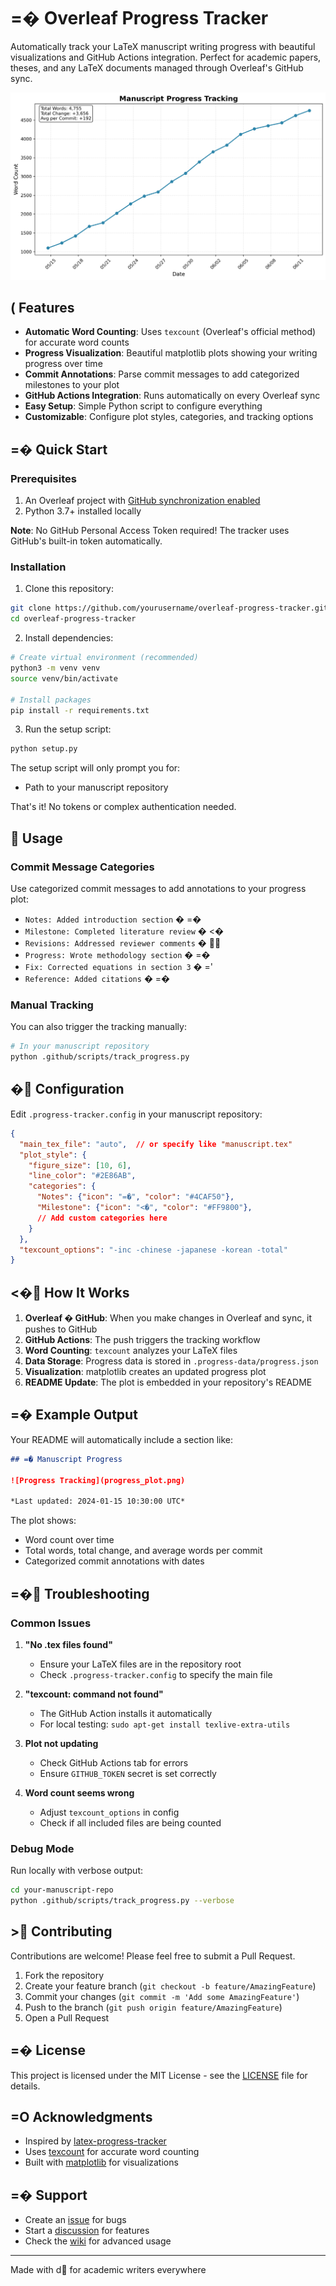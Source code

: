 # =� Overleaf Progress Tracker

Automatically track your LaTeX manuscript writing progress with beautiful visualizations and GitHub Actions integration. Perfect for academic papers, theses, and any LaTeX documents managed through Overleaf's GitHub sync.

![Example Progress Plot](docs/example_plot.png)

## ( Features

- **Automatic Word Counting**: Uses `texcount` (Overleaf's official method) for accurate word counts
- **Progress Visualization**: Beautiful matplotlib plots showing your writing progress over time
- **Commit Annotations**: Parse commit messages to add categorized milestones to your plot
- **GitHub Actions Integration**: Runs automatically on every Overleaf sync
- **Easy Setup**: Simple Python script to configure everything
- **Customizable**: Configure plot styles, categories, and tracking options

## =� Quick Start

### Prerequisites

1. An Overleaf project with [GitHub synchronization enabled](https://www.overleaf.com/learn/how-to/Git_Integration_and_GitHub_Synchronization)
2. Python 3.7+ installed locally

**Note**: No GitHub Personal Access Token required! The tracker uses GitHub's built-in token automatically.

### Installation

1. Clone this repository:
```bash
git clone https://github.com/yourusername/overleaf-progress-tracker.git
cd overleaf-progress-tracker
```

2. Install dependencies:
```bash
# Create virtual environment (recommended)
python3 -m venv venv
source venv/bin/activate

# Install packages
pip install -r requirements.txt
```

3. Run the setup script:
```bash
python setup.py
```

The setup script will only prompt you for:
- Path to your manuscript repository

That's it! No tokens or complex authentication needed.

## 📝 Usage

### Commit Message Categories

Use categorized commit messages to add annotations to your progress plot:

- `Notes: Added introduction section` � =�
- `Milestone: Completed literature review` � <�
- `Revisions: Addressed reviewer comments` � 
- `Progress: Wrote methodology section` � =�
- `Fix: Corrected equations in section 3` � ='
- `Reference: Added citations` � =�

### Manual Tracking

You can also trigger the tracking manually:

```bash
# In your manuscript repository
python .github/scripts/track_progress.py
```

## � Configuration

Edit `.progress-tracker.config` in your manuscript repository:

```json
{
  "main_tex_file": "auto",  // or specify like "manuscript.tex"
  "plot_style": {
    "figure_size": [10, 6],
    "line_color": "#2E86AB",
    "categories": {
      "Notes": {"icon": "=�", "color": "#4CAF50"},
      "Milestone": {"icon": "<�", "color": "#FF9800"},
      // Add custom categories here
    }
  },
  "texcount_options": "-inc -chinese -japanese -korean -total"
}
```

## <� How It Works

1. **Overleaf � GitHub**: When you make changes in Overleaf and sync, it pushes to GitHub
2. **GitHub Actions**: The push triggers the tracking workflow
3. **Word Counting**: `texcount` analyzes your LaTeX files
4. **Data Storage**: Progress data is stored in `.progress-data/progress.json`
5. **Visualization**: matplotlib creates an updated progress plot
6. **README Update**: The plot is embedded in your repository's README

## =� Example Output

Your README will automatically include a section like:

```markdown
## =� Manuscript Progress

![Progress Tracking](progress_plot.png)

*Last updated: 2024-01-15 10:30:00 UTC*
```

The plot shows:
- Word count over time
- Total words, total change, and average words per commit
- Categorized commit annotations with dates

## =� Troubleshooting

### Common Issues

1. **"No .tex files found"**
   - Ensure your LaTeX files are in the repository root
   - Check `.progress-tracker.config` to specify the main file

2. **"texcount: command not found"**
   - The GitHub Action installs it automatically
   - For local testing: `sudo apt-get install texlive-extra-utils`

3. **Plot not updating**
   - Check GitHub Actions tab for errors
   - Ensure `GITHUB_TOKEN` secret is set correctly

4. **Word count seems wrong**
   - Adjust `texcount_options` in config
   - Check if all included files are being counted

### Debug Mode

Run locally with verbose output:
```bash
cd your-manuscript-repo
python .github/scripts/track_progress.py --verbose
```

## > Contributing

Contributions are welcome! Please feel free to submit a Pull Request.

1. Fork the repository
2. Create your feature branch (`git checkout -b feature/AmazingFeature`)
3. Commit your changes (`git commit -m 'Add some AmazingFeature'`)
4. Push to the branch (`git push origin feature/AmazingFeature`)
5. Open a Pull Request

## =� License

This project is licensed under the MIT License - see the [LICENSE](LICENSE) file for details.

## =O Acknowledgments

- Inspired by [latex-progress-tracker](https://github.com/tjburch/latex-progress-tracker)
- Uses [texcount](https://app.uio.no/ifi/texcount/) for accurate word counting
- Built with [matplotlib](https://matplotlib.org/) for visualizations

## =� Support

- Create an [issue](https://github.com/yourusername/overleaf-progress-tracker/issues) for bugs
- Start a [discussion](https://github.com/yourusername/overleaf-progress-tracker/discussions) for features
- Check the [wiki](https://github.com/yourusername/overleaf-progress-tracker/wiki) for advanced usage

---

Made with d for academic writers everywhere
